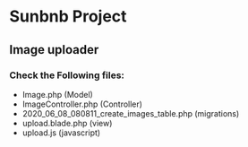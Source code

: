 # Sunbnb Project


## Image uploader
### Check the Following files:
- Image.php (Model)
- ImageController.php (Controller)
- 2020_06_08_080811_create_images_table.php (migrations)
- upload.blade.php (view)
- upload.js (javascript)